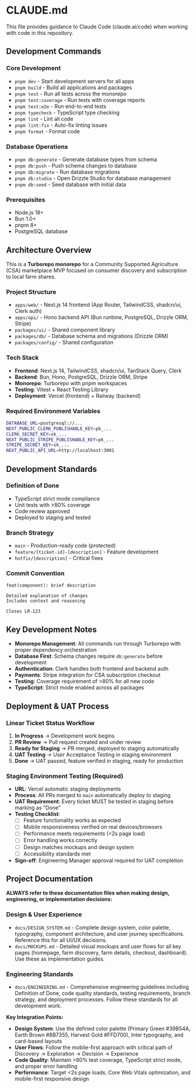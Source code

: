 # CLAUDE.md

This file provides guidance to Claude Code (claude.ai/code) when working with code in this repository.

## Development Commands

### Core Development
- `pnpm dev` - Start development servers for all apps
- `pnpm build` - Build all applications and packages
- `pnpm test` - Run all tests across the monorepo
- `pnpm test:coverage` - Run tests with coverage reports
- `pnpm test:e2e` - Run end-to-end tests
- `pnpm typecheck` - TypeScript type checking
- `pnpm lint` - Lint all code
- `pnpm lint:fix` - Auto-fix linting issues
- `pnpm format` - Format code

### Database Operations
- `pnpm db:generate` - Generate database types from schema
- `pnpm db:push` - Push schema changes to database
- `pnpm db:migrate` - Run database migrations
- `pnpm db:studio` - Open Drizzle Studio for database management
- `pnpm db:seed` - Seed database with initial data

### Prerequisites
- Node.js 18+
- Bun 1.0+
- pnpm 8+
- PostgreSQL database

## Architecture Overview

This is a **Turborepo monorepo** for a Community Supported Agriculture (CSA) marketplace MVP focused on consumer discovery and subscription to local farm shares.

### Project Structure
- `apps/web/` - Next.js 14 frontend (App Router, TailwindCSS, shadcn/ui, Clerk auth)
- `apps/api/` - Hono backend API (Bun runtime, PostgreSQL, Drizzle ORM, Stripe)
- `packages/ui/` - Shared component library
- `packages/db/` - Database schema and migrations (Drizzle ORM)
- `packages/config/` - Shared configuration

### Tech Stack
- **Frontend**: Next.js 14, TailwindCSS, shadcn/ui, TanStack Query, Clerk
- **Backend**: Bun, Hono, PostgreSQL, Drizzle ORM, Stripe
- **Monorepo**: Turborepo with pnpm workspaces
- **Testing**: Vitest + React Testing Library
- **Deployment**: Vercel (frontend) + Railway (backend)

### Required Environment Variables
```bash
DATABASE_URL=postgresql://...
NEXT_PUBLIC_CLERK_PUBLISHABLE_KEY=pk_...
CLERK_SECRET_KEY=sk_...
NEXT_PUBLIC_STRIPE_PUBLISHABLE_KEY=pk_...
STRIPE_SECRET_KEY=sk_...
NEXT_PUBLIC_API_URL=http://localhost:3001
```

## Development Standards

### Definition of Done
- TypeScript strict mode compliance
- Unit tests with >80% coverage
- Code review approved
- Deployed to staging and tested

### Branch Strategy
- `main` - Production-ready code (protected)
- `feature/[ticket-id]-[description]` - Feature development
- `hotfix/[description]` - Critical fixes

### Commit Convention
```
feat(component): brief description

Detailed explanation of changes
Includes context and reasoning

Closes LR-123
```

## Key Development Notes

- **Monorepo Management**: All commands run through Turborepo with proper dependency orchestration
- **Database First**: Schema changes require `db:generate` before development
- **Authentication**: Clerk handles both frontend and backend auth
- **Payments**: Stripe integration for CSA subscription checkout
- **Testing**: Coverage requirement of >80% for all new code
- **TypeScript**: Strict mode enabled across all packages

## Deployment & UAT Process

### **Linear Ticket Status Workflow**
1. **In Progress** → Development work begins
2. **PR Review** → Pull request created and under review
3. **Ready for Staging** → PR merged, deployed to staging automatically
4. **UAT Testing** → User Acceptance Testing in staging environment
5. **Done** → UAT passed, feature verified in staging, ready for production

### **Staging Environment Testing (Required)**
- **URL**: Vercel automatic staging deployments
- **Process**: All PRs merged to `main` automatically deploy to staging
- **UAT Requirement**: Every ticket MUST be tested in staging before marking as "Done"
- **Testing Checklist**:
  - [ ] Feature functionality works as expected
  - [ ] Mobile responsiveness verified on real devices/browsers
  - [ ] Performance meets requirements (<2s page load)
  - [ ] Error handling works correctly
  - [ ] Design matches mockups and design system
  - [ ] Accessibility standards met
- **Sign-off**: Engineering Manager approval required for UAT completion

## Project Documentation

**ALWAYS refer to these documentation files when making design, engineering, or implementation decisions:**

### Design & User Experience
- `docs/DESIGN_SYSTEM.md` - Complete design system, color palette, typography, component architecture, and user journey specifications. Reference this for all UI/UX decisions.
- `docs/MOCKUPS.md` - Detailed visual mockups and user flows for all key pages (homepage, farm discovery, farm details, checkout, dashboard). Use these as implementation guides.

### Engineering Standards
- `docs/ENGINEERING.md` - Comprehensive engineering guidelines including Definition of Done, code quality standards, testing requirements, branch strategy, and deployment processes. Follow these standards for all development work.

**Key Integration Points:**
- **Design System**: Use the defined color palette (Primary Green #39B54A, Earth Brown #8B7355, Harvest Gold #FFD700), Inter typography, and card-based layouts
- **User Flows**: Follow the mobile-first approach with critical path of Discovery → Exploration → Decision → Experience
- **Code Quality**: Maintain >80% test coverage, TypeScript strict mode, and proper error handling
- **Performance**: Target <2s page loads, Core Web Vitals optimization, and mobile-first responsive design